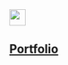 <img src="https://github.com/sciencepal/sciencepal/blob/master/assets/Hi.gif" width="29px">

## <a href="index.html">Portfolio</a>
